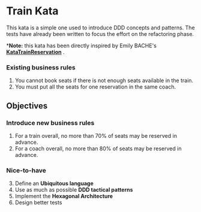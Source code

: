 # Train Kata

This kata is a simple one used to introduce DDD concepts and patterns. The tests have already been written to focus the effort on the refactoring phase.

*__Note:__ this kata has been directly inspired by Emily BACHE's __[KataTrainReservation](https://github.com/emilybache/KataTrainReservation)__ .


### Existing business rules

1. You cannot book seats if there is not enough seats available in the train.
2. You must put all the seats for one reservation in the same coach.

## Objectives

### Introduce new business rules
1. For a train overall, no more than 70% of seats may be reserved in advance.
2. For a coach overall, no more than 80% of seats may be reserved in advance.

### Nice-to-have
3. Define an __Ubiquitous language__
4. Use as much as possible __DDD tactical patterns__
5. Implement the __Hexagonal Architecture__
6. Design better tests